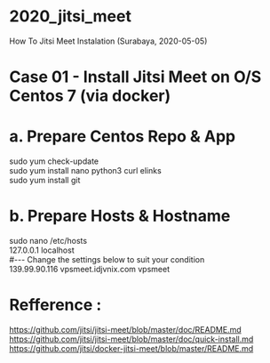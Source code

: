 # 2020_jitsi_meet
How To Jitsi Meet Instalation (Surabaya, 2020-05-05)

# Case 01 - Install Jitsi Meet on O/S Centos 7 (via docker) 
# a. Prepare Centos Repo & App
sudo yum check-update <br>
sudo yum install nano python3 curl elinks <br>
sudo yum install git <br>

# b. Prepare Hosts & Hostname
sudo nano /etc/hosts <br>
127.0.0.1	localhost <br>
#--- Change the settings below to suit your condition <br>
139.99.90.116 	    vpsmeet.idjvnix.com      vpsmeet <br>







# Refference :
https://github.com/jitsi/jitsi-meet/blob/master/doc/README.md
https://github.com/jitsi/jitsi-meet/blob/master/doc/quick-install.md
https://github.com/jitsi/docker-jitsi-meet/blob/master/README.md
